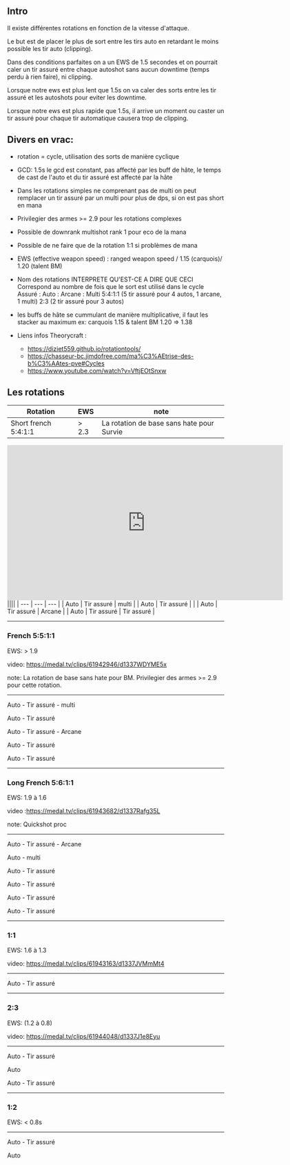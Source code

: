 ## Intro

Il existe différentes rotations en fonction de la vitesse d'attaque.

Le but est de placer le plus de sort entre les tirs auto en retardant le moins possible les tir auto (clipping).

Dans des conditions parfaites on a un EWS de 1.5 secondes et on pourrait caler un tir assuré entre chaque autoshot sans aucun downtime (temps perdu à rien faire), ni clipping.

Lorsque notre ews est plus lent que 1.5s on va caler des sorts entre les tir assuré et les autoshots pour eviter les downtime.

Lorsque notre ews est plus rapide que 1.5s, il arrive un moment ou caster un tir assuré pour chaque tir automatique causera trop de clipping.


## Divers en vrac:

 - rotation = cycle, utilisation des sorts de manière cyclique
 - GCD: 1.5s le gcd est constant, pas affecté par les buff de hâte, le temps de cast de l'auto et du tir assuré est affecté par la hâte
 - Dans les rotations simples ne comprenant pas de multi on peut remplacer un tir assuré par un multi pour plus de dps, si on est pas short en mana
 - Privilegier des armes >= 2.9 pour les rotations complexes
 - Possible de downrank multishot rank 1 pour eco de la mana
 - Possible de ne faire que de la rotation 1:1 si problèmes de mana
 - EWS (effective weapon speed) : ranged weapon speed / 1.15 (carquois)/ 1.20 (talent BM)
 - Nom des rotations INTERPRETE QU'EST-CE A DIRE QUE CECI
    Correspond au nombre de fois que le sort est utilisé dans le cycle
    Assuré : Auto :  Arcane : Multi
    5:4:1:1 (5 tir assuré pour 4 autos, 1 arcane, 1 multi)
    2:3 (2 tir assuré pour 3 autos)
 - les buffs de hâte se cummulant de manière multiplicative, il faut les stacker au maximum ex: carquois 1.15 & talent BM 1.20  => 1.38

 - Liens infos Theorycraft : 
    - https://diziet559.github.io/rotationtools/
    - https://chasseur-bc.jimdofree.com/ma%C3%AEtrise-des-b%C3%AAtes-pve#Cycles
    - https://www.youtube.com/watch?v=VftjEOtSnxw



## Les rotations

| Rotation              | EWS    | note                                      |
| --------------------- | :------ |  ----------------------------------------|
| Short french 5:4:1:1  | > 2.3  | La rotation de base sans hate pour Survie |

<iframe width='640' height='360' style='border: none;' src='https://medal.tv/clip/4bWfkIjMegxva/vpnFMYfNT' allow='autoplay' allowfullscreen></iframe> 
||||
| --- | --- | --- |
| Auto | Tir assuré | multi |
| Auto | Tir assuré | |
| Auto | Tir assuré | Arcane |
| Auto | Tir assuré | Tir assuré |

---------------------------------------------------------------------------------------

### French 5:5:1:1

EWS: > 1.9

video: https://medal.tv/clips/61942946/d1337WDYME5x

note: La rotation de base sans hate pour BM.  Privilegier des armes >= 2.9 pour cette rotation.

---------------------------------------------------------------------------------------
Auto - Tir assuré - multi

Auto - Tir assuré

Auto - Tir assuré - Arcane

Auto - Tir assuré

Auto - Tir assuré

---------------------------------------------------------------------------------------
### Long French 5:6:1:1

EWS: 1.9 à 1.6

video :https://medal.tv/clips/61943682/d1337Rafg35L

note: Quickshot proc

---------------------------------------------------------------------------------------
Auto - Tir assuré - Arcane

Auto - multi

Auto - Tir assuré

Auto - Tir assuré

Auto - Tir assuré

Auto - Tir assuré

---------------------------------------------------------------------------------------
### 1:1

EWS: 1.6 à 1.3

video: https://medal.tv/clips/61943163/d1337JVMmMt4

---------------------------------------------------------------------------------------
Auto - Tir assuré

---------------------------------------------------------------------------------------
### 2:3

EWS: (1.2 à 0.8)

video: https://medal.tv/clips/61944048/d1337J1e8Eyu

---------------------------------------------------------------------------------------
Auto - Tir assuré

Auto 

Auto - Tir assuré

---------------------------------------------------------------------------------------
### 1:2

EWS: < 0.8s

---------------------------------------------------------------------------------------
Auto - Tir assuré

Auto
